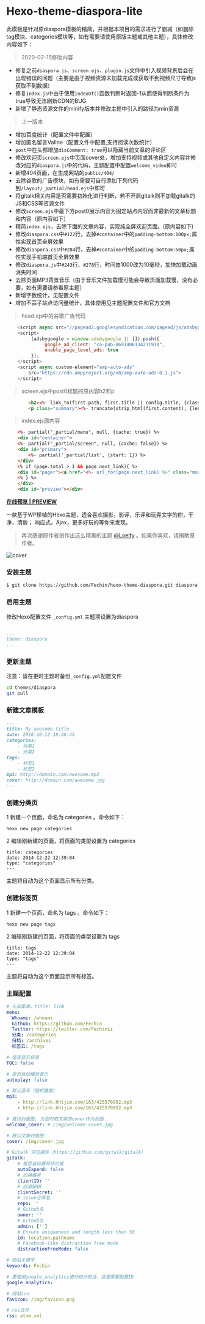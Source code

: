 # Hexo-theme-diaspora-lite

此模板是针对原diaspora模板的精简，并根据本项目的需求进行了删减（如删除tag模块、categories模块等，如有需要请使用原版主题或其他主题），具体修改内容如下：

> 2020-02-15修改内容

- 修复之前`diaspora.js`、`screen.ejs`、`plugin.js`文件中引入视频背景后会在出现错误的问题（主要是由于视频资源未加载完成或获取不到视频尺寸导致js获取不到数据）
- 修复`index.js`中由于使用`indexOf()`函数判断时返回-1从而使得判断条件为true导致无法刷新CDN的BUG
- 新增了静态资源文件的minify版本并修改主题中引入的路径为min资源

> 上一版本

- 增加百度统计（配置文件中配置）
- 增加匿名留言Valine（配置文件中配置,支持阅读次数统计）
- `post`中在头部增加`disComment: true`可以隐藏当前文章的评论区
- 修改欢迎页`screen.ejs`中页面cover处，增加支持视频或其他自定义内容并修改对应的`diaspora.js`中的代码，主题配置中配置`welcome_video`即可
- 新增404页面，在生成网站的`public/404/`
- 去除谷歌的广告模块，如有需要可自行添加下列代码到`/layout/_partial/head.ejs`中即可
- 将gitalk相关内容是否需要初始化进行判断，若不开启gitalk则不加载gitalk的JS和CSS等资源文件
- 修改`screen.ejs`中最下方post0展示内容为固定站点内容而非最新的文章标题和内容（原内容如下）
- 精简`index.ejs`，去除下面的文章内容，实现纯全屏欢迎页面。(原内容如下)
- 修改`diaspora.css`中`#122`行，去掉`#container`中的`padding-bottom:100px;`属性实现首页全屏效果
- 修改`diaspora.css`中`#284`行，去掉`#container`中的`padding-bottom:50px;`属性实现手机端首页全屏效果
- 修改`diaspora.js`中`#243`行、`#278`行，时间由1000改为10毫秒，加快加载动画消失时间
- 去除页面MP3背景音乐（由于音乐文件加载慢可能会导致页面加载慢，没有必要，如有需要请参看原主题）
- 新增字数统计，见配置文件
- 增加不蒜子站点访问量统计，具体使用见主题配置文件和官方文档

> head.ejs中的谷歌广告代码

```js
    <script async src="//pagead2.googlesyndication.com/pagead/js/adsbygoogle.js"></script>
    <script>
         (adsbygoogle = window.adsbygoogle || []).push({
              google_ad_client: "ca-pub-8691406134231910",
              enable_page_level_ads: true
         });
    </script>
    <script async custom-element="amp-auto-ads"
        src="https://cdn.ampproject.org/v0/amp-auto-ads-0.1.js">
    </script>
```

> screen.ejs中post0标题的原内容h2和p

```html
        <h2><%- link_to(first.path, first.title || config.title, {class: "posttitle"}) %></h2>
        <p class="summary"><%- truncate(strip_html(first.content), {length: 60, omission: '...'}) %></p>
```

> index.ejs原内容

```html
    <%- partial("_partial/menu", null, {cache: true}) %>
    <div id="container">
    <%- partial("_partial/screen", null, {cache: false}) %>
    <div id="primary">
        <%- partial('_partial/list', {start: 1}) %>
    </div>
    <% if (page.total > 1 && page.next_link){ %>
    <div id="pager"><a href="<%- url_for(page.next_link) %>" class="more">加载更多</a></div>
    <% } %>
    </div>
    <div id="preview"></div>
```


**[在线预览 | PREVIEW ](http://fech.in)**

一款基于WP移植的Hexo主题，适合喜欢摄影，影评，乐评和玩弄文字的你，干净，清新； 响应式，Ajax，更多好玩的等你来发现。 

> 再次感谢原作者创作出这么精美的主题 [@Loeify](https://github.com/LoeiFy/Diaspora) 。如果你喜欢，请捐助原作者。

![cover](https://fech.in/static/images/Diaspora.jpg)


### 安装主题

``` bash
$ git clone https://github.com/Fechin/hexo-theme-diaspora.git diaspora
```


### 启用主题

修改Hexo配置文件 `_config.yml` 主题项设置为diaspora


``` yaml

...
theme: diaspora
...
```
### 更新主题

注意：请在更时主题时备份`_config.yml`配置文件

``` bash
cd themes/diaspora
git pull
```


### 新建文章模板

``` markdown
---
title: My awesome title
date: 2016-10-12 18:38:45
categories: 
    - 分类1
    - 分类2
tags: 
    - 标签1
    - 标签2
mp3: http://domain.com/awesome.mp3
cover: http://domain.com/awesome.jpg
---
```

### 创建分类页
1 新建一个页面，命名为 categories 。命令如下：
```
hexo new page categories
```
2 编辑刚新建的页面，将页面的类型设置为 categories
```
title: categories
date: 2014-12-22 12:39:04
type: "categories"
---
```
主题将自动为这个页面显示所有分类。

### 创建标签页
1 新建一个页面，命名为 tags 。命令如下：
```
hexo new page tags
```
2 编辑刚新建的页面，将页面的类型设置为 tags
```
title: tags
date: 2014-12-22 12:39:04
type: "tags"
---
```
主题将自动为这个页面显示所有标签。


### 主题配置
```yml
# 头部菜单，title: link
menu:
  Whoami: /whoami
  Github: https://github.com/Fechin
  Twitter: https://twitter.com/FechinLi
  分类: /categories
  归档: /archives
  标签云: /tags

# 是否显示目录
TOC: false

# 是否自动播放音乐
autoplay: false

# 默认音乐（随机播放）
mp3: 
    - http://link.hhtjim.com/163/425570952.mp3
    - http://link.hhtjim.com/163/425570952.mp3

# 首页封面图, 为空时取文章的cover作为封面
welcome_cover: # /img/welcome-cover.jpg

# 默认文章封面图
cover: /img/cover.jpg

# Gitalk 评论插件（https://github.com/gitalk/gitalk）
gitalk:
    # 是否自动展开评论框
    autoExpand: false
    # 应用编号
    clientID: ''
    # 应用秘钥
    clientSecret: ''
    # issue仓库名
    repo: ''
    # Github名
    owner: ''
    # Github名
    admin: ['']
    # Ensure uniqueness and length less than 50
    id: location.pathname
    # Facebook-like distraction free mode
    distractionFreeMode: false

# 网站关键字
keywords: Fechin

# 要使用google_analytics进行统计的话，这里需要配置ID
google_analytics: 

# 网站ico
favicon: /img/favicon.png

# rss文件
rss: atom.xml
```

